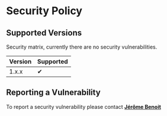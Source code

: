 # Security Policy

## Supported Versions

Security matrix, currently there are no security vulnerabilities.

| Version | Supported |
| ------- | --------- |
| 1.x.x   | ✔         |

## Reporting a Vulnerability

To report a security vulnerability please contact
[**Jérôme Benoit**](https://github.com/jerome-benoit)
